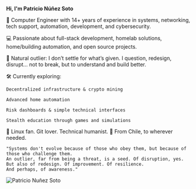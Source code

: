 **Hi, I'm Patricio Núñez Soto**

🚀 Computer Engineer with 14+ years of experience in systems, networking, tech support, automation, development, and cybersecurity.

💻 Passionate about full-stack development, homelab solutions, home/building automation, and open source projects. 

🧠 Natural outlier: I don’t settle for what’s given. I question, redesign, disrupt… not to break, but to understand and build better.

🛠️ Currently exploring:

    Decentralized infrastructure & crypto mining

    Advanced home automation

    Risk dashboards & simple technical interfaces

    Stealth education through games and simulations

🐧 Linux fan. Git lover. Technical humanist.
📍 From Chile, to wherever needed.


    "Systems don't evolve because of those who obey them, but because of those who challenge them. 
    An outlier, far from being a threat, is a seed. Of disruption, yes. But also of redesign. Of improvement. Of resilience. 
    And perhaps, of awareness."

![Patricio Nuñez Soto](https://github.com/user-attachments/assets/90cc1dd1-7705-4019-8d15-356765c1db0d)
